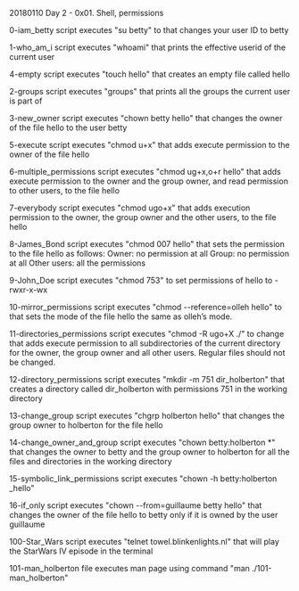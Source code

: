 20180110 Day 2 - 0x01. Shell, permissions

0-iam_betty
	script executes "su betty" to that changes your user ID to betty

1-who_am_i
	script executes "whoami" that prints the effective userid of the current user

4-empty
	script executes "touch hello" that creates an empty file called hello

2-groups
	script executes "groups" that prints all the groups the current user is part of

3-new_owner
	script executes "chown betty hello" that changes the owner of the file hello to the user betty

5-execute
	script executes "chmod u+x" that adds execute permission to the owner of the file hello

6-multiple_permissions
	script executes "chmod ug+x,o+r hello" that adds execute permission to the owner and the group owner, and read permission to other users, to the file hello

7-everybody
	script executes "chmod ugo+x" that adds execution permission to the owner, the group owner and the other users, to the file hello

8-James_Bond
	script executes "chmod 007 hello" that sets the permission to the file hello as follows:
	Owner: no permission at all
	Group: no permission at all
	Other users: all the permissions

9-John_Doe
	script executes "chmod 753" to set permissions of hello to -rwxr-x-wx

10-mirror_permissions
	script executes "chmod --reference=olleh hello" to that sets the mode of the file hello the same as olleh’s mode.

11-directories_permissions
	script executes "chmod -R ugo+X ./" to change that adds execute permission to all subdirectories of the current directory for the owner, the group owner and all other users. Regular files should not be changed.

12-directory_permissions
	script executes "mkdir -m 751 dir_holberton" that creates a directory called dir_holberton with permissions 751 in the working directory

13-change_group
	script executes "chgrp holberton hello" that changes the group owner to holberton for the file hello

14-change_owner_and_group
	script executes "chown betty:holberton *" that changes the owner to betty and the group owner to holberton for all the files and directories in the working directory

15-symbolic_link_permissions
	script executes "chown -h betty:holberton _hello" 

16-if_only
	script executes "chown --from=guillaume betty hello" that changes the owner of the file hello to betty only if it is owned by the user guillaume

100-Star_Wars
	script executes "telnet towel.blinkenlights.nl" that will play the StarWars IV episode in the terminal

101-man_holberton
	file executes man page using command "man ./101-man_holberton"

